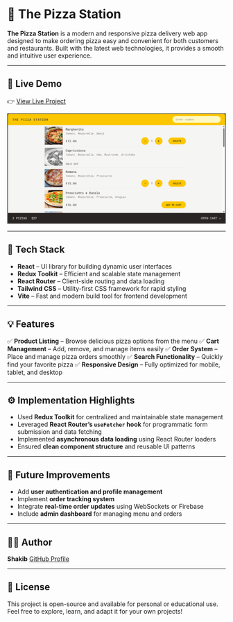 # 🍕 The Pizza Station

**The Pizza Station** is a modern and responsive pizza delivery web app designed to make ordering pizza easy and convenient for both customers and restaurants. Built with the latest web technologies, it provides a smooth and intuitive user experience.

---

## 🚀 Live Demo

👉 [View Live Project](#)

![App Preview](/public/screenshot.png)


---

## 🧠 Tech Stack

- **React** – UI library for building dynamic user interfaces
- **Redux Toolkit** – Efficient and scalable state management
- **React Router** – Client-side routing and data loading
- **Tailwind CSS** – Utility-first CSS framework for rapid styling
- **Vite** – Fast and modern build tool for frontend development

---

## 💡 Features

✅ **Product Listing** – Browse delicious pizza options from the menu
✅ **Cart Management** – Add, remove, and manage items easily
✅ **Order System** – Place and manage pizza orders smoothly
✅ **Search Functionality** – Quickly find your favorite pizza
✅ **Responsive Design** – Fully optimized for mobile, tablet, and desktop

---

## ⚙️ Implementation Highlights

- Used **Redux Toolkit** for centralized and maintainable state management
- Leveraged **React Router’s `useFetcher` hook** for programmatic form submission and data fetching
- Implemented **asynchronous data loading** using React Router loaders
- Ensured **clean component structure** and reusable UI patterns

---

## 🔮 Future Improvements

- Add **user authentication and profile management**
- Implement **order tracking system**
- Integrate **real-time order updates** using WebSockets or Firebase
- Include **admin dashboard** for managing menu and orders

---

## 👨‍💻 Author

**Shakib**
[GitHub Profile](https://github.com/shakib97itis)

---

## 📄 License

This project is open-source and available for personal or educational use.
Feel free to explore, learn, and adapt it for your own projects!
